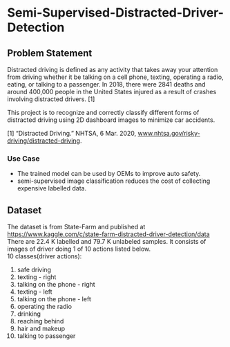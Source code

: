 # Semi-Supervised-Distracted-Driver-Detection

## Problem Statement
Distracted driving is defined as any activity that takes away your attention from driving whether it be talking on a cell phone, texting, operating a radio, eating, or talking to a passenger. In 2018, there were 2841 deaths and around 400,000 people in the United States injured as a result of crashes involving distracted drivers. [1]

This project is to recognize and correctly classify different forms of distracted driving using 2D dashboard images to minimize car accidents.

[1] “Distracted Driving.” NHTSA, 6 Mar. 2020, www.nhtsa.gov/risky-driving/distracted-driving.

### Use Case
* The trained model can be used by OEMs to improve auto safety.
* semi-supervised image classification reduces the cost of collecting expensive labelled data.

## Dataset
The dataset is from State-Farm and published at https://www.kaggle.com/c/state-farm-distracted-driver-detection/data<br />
There are 22.4 K labelled and 79.7 K unlabeled samples. It consists of images of driver doing 1 of 10 actions listed below.<br />
10 classes(driver actions):
1. safe driving
2. texting - right
3. talking on the phone - right
4. texting - left
5. talking on the phone - left
6. operating the radio
7. drinking
8. reaching behind
9. hair and makeup
10. talking to passenger
